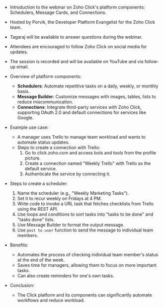 - Introduction to the webinar on Zoho Click's platform components: Schedulers, Message Cards, and Connections.
- Hosted by Porvik, the Developer Platform Evangelist for the Zoho Click team.
- Tagaraj will be available to answer questions during the webinar.
- Attendees are encouraged to follow Zoho Click on social media for updates.
- The session is recorded and will be available on YouTube and via follow-up email.
- Overview of platform components:
  - **Schedulers**: Automate repetitive tasks on a daily, weekly, or monthly basis.
  - **Message Builder**: Customize messages with images, tables, lists to reduce miscommunication.
  - **Connections**: Integrate third-party services with Zoho Click, supporting OAuth 2.0 and default connections for services like Google.

- Example use case:
  - A manager uses Trello to manage team workload and wants to automate status updates.
  - Steps to create a connection with Trello:
    1. Go to click.zoho.com and access bots and tools from the profile picture.
    2. Create a connection named "Weekly Trello" with Trello as the default service.
    3. Authenticate the service by connecting it.

- Steps to create a scheduler:
  1. Name the scheduler (e.g., "Weekly Marketing Tasks").
  2. Set it to recur weekly on Fridays at 4 PM.
  3. Write code to invoke a URL task that fetches checklists from Trello using the REST API.
  4. Use loops and conditions to sort tasks into "tasks to be done" and "tasks done" lists.
  5. Use Message Builder to format the output message.
  6. Use `post to user` function to send the message to individual team members.

- Benefits:
  - Automates the process of checking individual team member's status at the end of the week.
  - Saves time for managers, allowing them to focus on more important tasks.
  - Can also create reminders for one's own tasks.

- Conclusion:
  - The Click platform and its components can significantly automate workflows and reduce workload.
